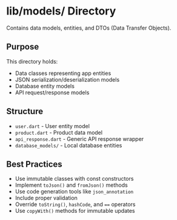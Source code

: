# lib/models/ Directory

Contains data models, entities, and DTOs (Data Transfer Objects).

## Purpose

This directory holds:
- Data classes representing app entities
- JSON serialization/deserialization models
- Database entity models
- API request/response models

## Structure

- `user.dart` - User entity model
- `product.dart` - Product data model
- `api_response.dart` - Generic API response wrapper
- `database_models/` - Local database entities

## Best Practices

- Use immutable classes with const constructors
- Implement `toJson()` and `fromJson()` methods
- Use code generation tools like `json_annotation`
- Include proper validation
- Override `toString()`, `hashCode`, and `==` operators
- Use `copyWith()` methods for immutable updates